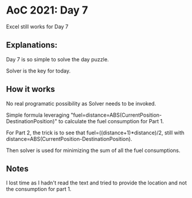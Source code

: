 # AoC 2021: Day 7
Excel still works for Day 7

## Explanations:
Day 7 is so simple to solve the day puzzle.

Solver is the key for today.

## How it works
No real programatic possibility as Solver needs to be invoked.

Simple formula leveraging "fuel=distance=ABS(CurrentPosition-DestinationPosition)" to calculate the fuel consumption for Part 1.

For Part 2, the trick is to see that fuel=((distance+1)\*distance)/2, still with distance=ABS(CurrentPosition-DestinationPosition).

Then solver is used for minimizing the sum of all the fuel consumptions.

## Notes
I lost time as I hadn't read the text and tried to provide the location and not the consumption for part 1.
